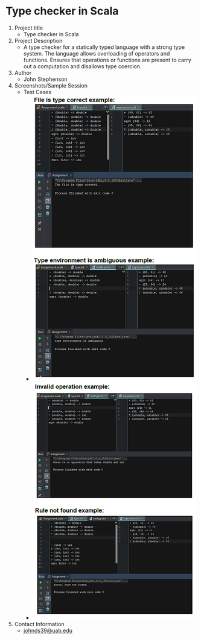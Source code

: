 # Type checker in Scala
1. Project title
    * Type checker in Scala
2. Project Description
    * A type checker for a statically typed language with a strong type system. The language allows
overloading of operators and functions. Ensures that operations or functions are present to carry out a computation and disallows type coercion.
3. Author
    * John Stephenson
4. Screenshots/Sample Session
    * Test Cases
        * ![1](screenshots/1.png)   
        * ![2](screenshots/2.png)      
5. Contact Information
    * johnds39@uab.edu
